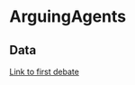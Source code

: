 # ArguingAgents

## Data

[Link to first debate](https://time.com/5615358/2020-first-democratic-debate-transcript/)
